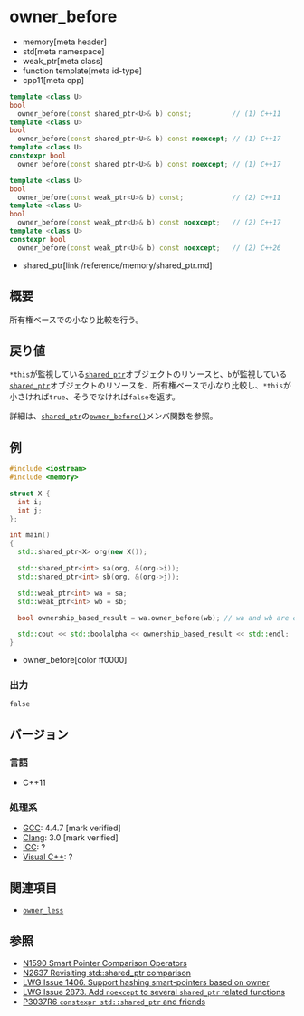 # owner_before
* memory[meta header]
* std[meta namespace]
* weak_ptr[meta class]
* function template[meta id-type]
* cpp11[meta cpp]

```cpp
template <class U>
bool
  owner_before(const shared_ptr<U>& b) const;          // (1) C++11
template <class U>
bool
  owner_before(const shared_ptr<U>& b) const noexcept; // (1) C++17
template <class U>
constexpr bool
  owner_before(const shared_ptr<U>& b) const noexcept; // (1) C++17

template <class U>
bool
  owner_before(const weak_ptr<U>& b) const;            // (2) C++11
template <class U>
bool
  owner_before(const weak_ptr<U>& b) const noexcept;   // (2) C++17
template <class U>
constexpr bool
  owner_before(const weak_ptr<U>& b) const noexcept;   // (2) C++26
```
* shared_ptr[link /reference/memory/shared_ptr.md]

## 概要
所有権ベースでの小なり比較を行う。


## 戻り値
`*this`が監視している[`shared_ptr`](/reference/memory/shared_ptr.md)オブジェクトのリソースと、`b`が監視している[`shared_ptr`](/reference/memory/shared_ptr.md)オブジェクトのリソースを、所有権ベースで小なり比較し、`*this`が小さければ`true`、そうでなければ`false`を返す。

詳細は、[`shared_ptr`](/reference/memory/shared_ptr.md)の[`owner_before()`](/reference/memory/shared_ptr/owner_before.md)メンバ関数を参照。


## 例
```cpp example
#include <iostream>
#include <memory>

struct X {
  int i;
  int j;
};

int main()
{
  std::shared_ptr<X> org(new X());

  std::shared_ptr<int> sa(org, &(org->i));
  std::shared_ptr<int> sb(org, &(org->j));

  std::weak_ptr<int> wa = sa;
  std::weak_ptr<int> wb = sb;

  bool ownership_based_result = wa.owner_before(wb); // wa and wb are equivalent

  std::cout << std::boolalpha << ownership_based_result << std::endl;
}
```
* owner_before[color ff0000]

### 出力
```
false
```

## バージョン
### 言語
- C++11

### 処理系
- [GCC](/implementation.md#gcc): 4.4.7 [mark verified]
- [Clang](/implementation.md#clang): 3.0 [mark verified]
- [ICC](/implementation.md#icc): ?
- [Visual C++](/implementation.md#visual_cpp): ?


## 関連項目
- [`owner_less`](/reference/memory/owner_less.md)


## 参照
- [N1590 Smart Pointer Comparison Operators](http://www.open-std.org/jtc1/sc22/wg21/docs/papers/2004/n1590.html)
- [N2637 Revisiting std::shared_ptr comparison](http://www.open-std.org/jtc1/sc22/wg21/docs/papers/2008/n2637.pdf)
- [LWG Issue 1406. Support hashing smart-pointers based on owner](http://www.open-std.org/jtc1/sc22/wg21/docs/lwg-active.html#1406)
- [LWG Issue 2873. Add `noexcept` to several `shared_ptr` related functions](https://wg21.cmeerw.net/lwg/issue2873)
- [P3037R6 `constexpr std::shared_ptr` and friends](https://open-std.org/jtc1/sc22/wg21/docs/papers/2025/p3037r6.pdf)